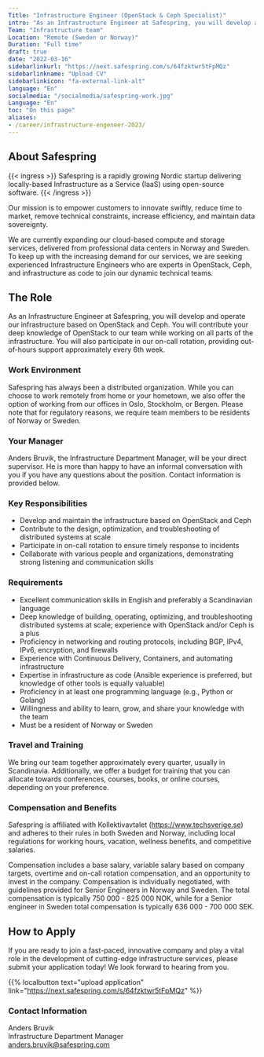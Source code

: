 ```yaml
---
Title: "Infrastructure Engineer (OpenStack & Ceph Specialist)"
intro: "As an Infrastructure Engineer at Safespring, you will develop and operate our infrastructure based on OpenStack and Ceph."
Team: "Infrastructure team"
Location: "Remote (Sweden or Norway)"
Duration: "Full time"
draft: true
date: "2022-03-16"
sidebarlinkurl: "https://next.safespring.com/s/64fzktwr5tFpMQz"
sidebarlinkname: "Upload CV"
sidebarlinkicon: "fa-external-link-alt"
language: "En"
socialmedia: "/socialmedia/safespring-work.jpg"
Language: "En"
toc: "On this page"
aliases:
- /career/infrastructure-engeneer-2023/
---
```




## About Safespring

{{< ingress >}}
Safespring is a rapidly growing Nordic startup delivering locally-based Infrastructure as a Service (IaaS) using open-source software. 
{{< /ingress >}}

Our mission is to empower customers to innovate swiftly, reduce time to market, remove technical constraints, increase efficiency, and maintain data sovereignty.

We are currently expanding our cloud-based compute and storage services, delivered from professional data centers in Norway and Sweden. To keep up with the increasing demand for our services, we are seeking experienced Infrastructure Engineers who are experts in OpenStack, Ceph, and infrastructure as code to join our dynamic technical teams.

## The Role

As an Infrastructure Engineer at Safespring, you will develop and operate our infrastructure based on OpenStack and Ceph. You will contribute your deep knowledge of OpenStack to our team while working on all parts of the infrastructure. You will also participate in our on-call rotation, providing out-of-hours support approximately every 6th week.

### Work Environment

Safespring has always been a distributed organization. While you can choose to work remotely from home or your hometown, we also offer the option of working from our offices in Oslo, Stockholm, or Bergen. Please note that for regulatory reasons, we require team members to be residents of Norway or Sweden.

### Your Manager

Anders Bruvik, the Infrastructure Department Manager, will be your direct supervisor. He is more than happy to have an informal conversation with you if you have any questions about the position. Contact information is provided below.

### Key Responsibilities

- Develop and maintain the infrastructure based on OpenStack and Ceph
- Contribute to the design, optimization, and troubleshooting of distributed systems at scale
- Participate in on-call rotation to ensure timely response to incidents
- Collaborate with various people and organizations, demonstrating strong listening and communication skills

### Requirements

- Excellent communication skills in English and preferably a Scandinavian language
- Deep knowledge of building, operating, optimizing, and troubleshooting distributed systems at scale; experience with OpenStack and/or Ceph is a plus
- Proficiency in networking and routing protocols, including BGP, IPv4, IPv6, encryption, and firewalls
- Experience with Continuous Delivery, Containers, and automating infrastructure
- Expertise in infrastructure as code (Ansible experience is preferred, but knowledge of other tools is equally valuable)
- Proficiency in at least one programming language (e.g., Python or Golang)
- Willingness and ability to learn, grow, and share your knowledge with the team
- Must be a resident of Norway or Sweden

### Travel and Training

We bring our team together approximately every quarter, usually in Scandinavia. Additionally, we offer a budget for training that you can allocate towards conferences, courses, books, or online courses, depending on your preference.

### Compensation and Benefits

Safespring is affiliated with Kollektivavtalet (https://www.techsverige.se) and adheres to their rules in both Sweden and Norway, including local regulations for working hours, vacation, wellness benefits, and competitive salaries. 

Compensation includes a base salary, variable salary based on company targets, overtime and on-call rotation compensation, and an opportunity to invest in the company. Compensation is individually negotiated, with guidelines provided for Senior Engineers in Norway and Sweden. The total compensation is typically 750 000 - 825 000 NOK, while for a Senior engineer in Sweden total compensation is typically 636 000 - 700 000 SEK.

## How to Apply

If you are ready to join a fast-paced, innovative company and play a vital role in the development of cutting-edge infrastructure services, please submit your application today! We look forward to hearing from you.

{{% localbutton text="upload application" link="https://next.safespring.com/s/64fzktwr5tFpMQz" %}}


### Contact Information

Anders Bruvik  
Infrastructure Department Manager  
anders.bruvik@safespring.com